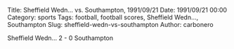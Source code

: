 Title: Sheffield Wedn… vs. Southampton, 1991/09/21
Date: 1991/09/21 00:00
Category: sports
Tags: football, football scores, Sheffield Wedn…, Southampton
Slug: sheffield-wedn-vs-southampton
Author: carbonero


Sheffield Wedn… 2 - 0 Southampton

